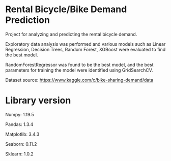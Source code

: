 # Rental Bicycle/Bike Demand Prediction
Project for analyzing and predicting the rental bicycle demand. 

Exploratory data analysis was performed and various models such as Linear Regression, Decision Trees, Random Forest, XGBoost were evaluated to find the best model.

RandomForestRegressor was found to be the best model, and the best parameters for training the model were identified using GridSearchCV.

Dataset source: https://www.kaggle.com/c/bike-sharing-demand/data

# Library version

Numpy: 1.19.5

Pandas: 1.3.4

Matplotlib: 3.4.3

Seaborn: 0.11.2

Sklearn: 1.0.2
